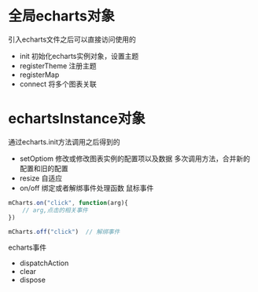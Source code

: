 # 全局echarts对象
引入echarts文件之后可以直接访问使用的
- init
初始化echarts实例对象，设置主题
- registerTheme
注册主题
- registerMap
- connect
将多个图表关联


# echartsInstance对象
通过echarts.init方法调用之后得到的
- setOptiom
修改或修改图表实例的配置项以及数据
多次调用方法，合并新的配置和旧的配置
- resize
  自适应
- on/off
绑定或者解绑事件处理函数
鼠标事件
```js
mCharts.on("click", function(arg){
    // arg,点击的相关事件
})

mCharts.off("click")  // 解绑事件
```
echarts事件  
- dispatchAction
- clear
- dispose